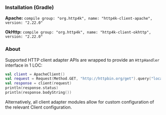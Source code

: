 ### Installation (Gradle)
**Apache:** ```compile group: "org.http4k", name: "http4k-client-apache", version: "2.22.0"```

**OkHttp:** ```compile group: "org.http4k", name: "http4k-client-okhttp", version: "2.22.0"```

### About
Supported HTTP client adapter APIs are wrapped to provide an `HttpHandler` interface in 1 LOC:

```kotlin
val client = ApacheClient()
val request = Request(Method.GET, "http://httpbin.org/get").query("location", "John Doe")
val response = client(request)
println(response.status)
println(response.bodyString())
```

Alternatively, all client adapter modules allow for custom configuration of the relevant Client configuration.
